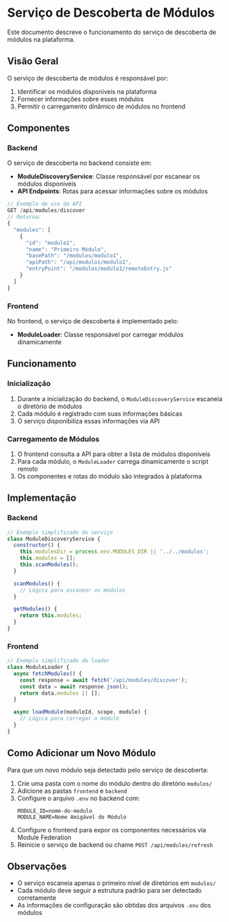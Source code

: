 # Serviço de Descoberta de Módulos

Este documento descreve o funcionamento do serviço de descoberta de módulos na plataforma.

## Visão Geral

O serviço de descoberta de módulos é responsável por:

1. Identificar os módulos disponíveis na plataforma
2. Fornecer informações sobre esses módulos
3. Permitir o carregamento dinâmico de módulos no frontend

## Componentes

### Backend

O serviço de descoberta no backend consiste em:

- **ModuleDiscoveryService**: Classe responsável por escanear os módulos disponíveis
- **API Endpoints**: Rotas para acessar informações sobre os módulos

```javascript
// Exemplo de uso da API
GET /api/modules/discover
// Retorna:
{
  "modules": [
    {
      "id": "modulo1",
      "name": "Primeiro Módulo",
      "basePath": "/modulos/modulo1",
      "apiPath": "/api/modulos/modulo1",
      "entryPoint": "/modulos/modulo1/remoteEntry.js"
    }
  ]
}
```

### Frontend

No frontend, o serviço de descoberta é implementado pelo:

- **ModuleLoader**: Classe responsável por carregar módulos dinamicamente

## Funcionamento

### Inicialização

1. Durante a inicialização do backend, o `ModuleDiscoveryService` escaneia o diretório de módulos
2. Cada módulo é registrado com suas informações básicas
3. O serviço disponibiliza essas informações via API

### Carregamento de Módulos

1. O frontend consulta a API para obter a lista de módulos disponíveis
2. Para cada módulo, o `ModuleLoader` carrega dinamicamente o script remoto
3. Os componentes e rotas do módulo são integrados à plataforma

## Implementação

### Backend

```javascript
// Exemplo simplificado do serviço
class ModuleDiscoveryService {
  constructor() {
    this.modulesDir = process.env.MODULES_DIR || '../../modulos';
    this.modules = [];
    this.scanModules();
  }

  scanModules() {
    // Lógica para escanear os módulos
  }

  getModules() {
    return this.modules;
  }
}
```

### Frontend

```javascript
// Exemplo simplificado do loader
class ModuleLoader {
  async fetchModules() {
    const response = await fetch('/api/modules/discover');
    const data = await response.json();
    return data.modules || [];
  }

  async loadModule(moduleId, scope, module) {
    // Lógica para carregar o módulo
  }
}
```

## Como Adicionar um Novo Módulo

Para que um novo módulo seja detectado pelo serviço de descoberta:

1. Crie uma pasta com o nome do módulo dentro do diretório `modulos/`
2. Adicione as pastas `frontend` e `backend`
3. Configure o arquivo `.env` no backend com:
   ```
   MODULE_ID=nome-do-modulo
   MODULE_NAME=Nome Amigável do Módulo
   ```
4. Configure o frontend para expor os componentes necessários via Module Federation
5. Reinicie o serviço de backend ou chame `POST /api/modules/refresh`

## Observações

- O serviço escaneia apenas o primeiro nível de diretórios em `modulos/`
- Cada módulo deve seguir a estrutura padrão para ser detectado corretamente
- As informações de configuração são obtidas dos arquivos `.env` dos módulos 